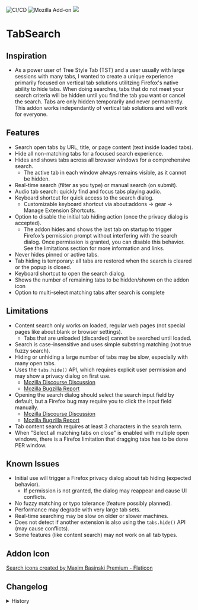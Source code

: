 ![CI/CD](https://github.com/irvinm/TabSearch/workflows/CI/CD/badge.svg) ![Mozilla Add-on](https://img.shields.io/amo/users/Tab-Search?style=flat-square) ![](https://img.shields.io/amo/v/Tab-Search.svg?style=flat-square)


# TabSearch

## Inspiration
- As a power user of Tree Style Tab (TST) and a user usually with large sessions with many tabs, I wanted to create a unique experience primarily focused on vertical tab solutions utilitzing Firefox's native ability to hide tabs.  When doing searches, tabs that do not meet your search criteria will be hidden until you find the tab you want or cancel the search.  Tabs are only hidden temporarily and never permanently.  This addon works independantly of vertical tab solutions and will work for everyone.
  
## Features

- Search open tabs by URL, title, or page content (text inside loaded tabs).
- Hide all non-matching tabs for a focused search experience.
- Hides and shows tabs across all browser windows for a comprehensive search.
    - The active tab in each window always remains visible, as it cannot be hidden.
- Real-time search (filter as you type) or manual search (on submit).
- Audio tab search: quickly find and focus tabs playing audio.
- Keyboard shortcut for quick access to the search dialog.
    - Customizable keyboard shortcut via about:addons → gear → Manage Extension Shortcuts.
- Option to disable the initial tab hiding action (once the privacy dialog is accepted).
    - The addon hides and shows the last tab on startup to trigger Firefox’s permission prompt without interfering with the search dialog. Once permission is granted, you can disable this behavior. See the limitations section for more information and links.
- Never hides pinned or active tabs.
- Tab hiding is temporary: all tabs are restored when the search is cleared or the popup is closed.
- Keyboard shortcut to open the search dialog.
- Shows the number of remaining tabs to be hidden/shown on the addon icon
- Option to multi-select matching tabs after search is complete


## Limitations

- Content search only works on loaded, regular web pages (not special pages like about:blank or browser settings).
    - Tabs that are unloaded (discarded) cannot be searched until loaded.
- Search is case-insensitive and uses simple substring matching (not true fuzzy search).
- Hiding or unhiding a large number of tabs may be slow, especially with many open tabs.
- Uses the `tabs.hide()` API, which requires explicit user permission and may show a privacy dialog on first use.
    - [Mozilla Discourse Discussion](https://discourse.mozilla.org/t/initial-tabs-hide-warning-dialog/142979/4)
    - [Mozilla Bugzilla Report](https://bugzilla.mozilla.org/show_bug.cgi?id=1964491)
- Opening the search dialog should select the search input field by default, but a Firefox bug may require you to click the input field manually.
    - [Mozilla Discourse Discussion](https://discourse.mozilla.org/t/use-of-autofocus-in-popup-html-not-consistent/143017/2)
    - [Mozilla Bugzilla Report](https://bugzilla.mozilla.org/show_bug.cgi?id=1877410)
- Tab content search requires at least 3 characters in the search term.
- When "Select all matching tabs on close" is enabled with multiple open windows, there is a Firefox limitation that dragging tabs has to be done PER window.


## Known Issues

- Initial use will trigger a Firefox privacy dialog about tab hiding (expected behavior).
    - If permission is not granted, the dialog may reappear and cause UI conflicts.
- No fuzzy matching or typo tolerance (feature possibly planned).
- Performance may degrade with very large tab sets.
- Real-time searching may be slow on older or slower machines.
- Does not detect if another extension is also using the `tabs.hide()` API (may cause conflicts).
- Some features (like content search) may not work on all tab types.


## Addon Icon

[Search icons created by Maxim Basinski Premium - Flaticon](https://www.flaticon.com/free-icons/search)


## Changelog

<details id="History"><summary>History</summary>

### v0.5.2
- Updated logic for tracking TST parents and tree states
- Updated the logging to ensure "[TabSearch]" is included for all statements

### v0.5.1
- Performance improvements via reduced actions for TST
    - (TST) Ensure register with TST only once per session
    - (TST) Only "expand all trees" once per search per window
    - (TST) Only apply "flatted" style once per search
    - (TST) Refactor tree restoration process to only call parents, not every tab

### v0.5.0
- Added initial support for Tree Style Tab (TST)
    - Interacts directly with TST to apply a flattening style to matched tabs while searching and to remove any twistys
    - Expands all trees during the search to ensure visibility
    - Restores the original state of tress (expanded/collapsed) after the search is complete
- If options of the search are changed mid-search, the search is cleared and restarted
    - Want consistent results and not have to worry if changing an option mid-search is logical or not
- Disabled being able to use "tab" to switch between UI elements
    - There is a Firefox limitation that popup.html can be destroyed too fast to generate an "unload" event to be processed
    - Monitoring for "focusout" works well, but also included keyboard transitions to other UI elements
- Added new option for TST to "auto-expand" trees if the option to "Select all matching tabs on close" is also enabled
    - This would ensure you can visually find all the highlighted tabs even if they were buried in collapsed trees

### v0.4.1
  - Fixed [Select all matching tabs on close - Multiple windows not working](https://github.com/irvinm/TabSearch/issues/2)
    - Selecting matching tabs across multiple windows should now work
    - There is a Firefox limitation that dragging tabs has to be done PER window

### v0.4.0
- Added new option to multi-select matching tabs

### v0.3.0
- Added support to show the number of tabs still to be processed (hidden or shown) to the addon icon counter
- Reduced the amount of white-space near the borders of the search popup
- Disabled the search button when "real-time searches" are enabled
- Cleaned up some logic around options to avoid searches from being cleared mid-search

### v0.2.0
- Updated styling for the search dialog.
- Added support for searching tabs playing audio:
    - 0 matches: Shows a custom dialog indicating no tabs were found.
    - 1 match: Switches directly to that tab.
    - 2+ matches: Hides all non-audio tabs.

### v0.1.0
- Initial release support for:
    - Searching tab URL
    - Searching tab title
    - Searching tab content (text inside loaded tabs)
    - Option to initially hide a tab in order to get Firefox to ask for explicit permission
    - Option for real-time search (filter as you type) or manual search (on submit)
    - Keyboard short-cut support to bring up search dialog
    - Support to change key assignment via standard about:addons → gear → Manage Extension Shortcuts
</details>
